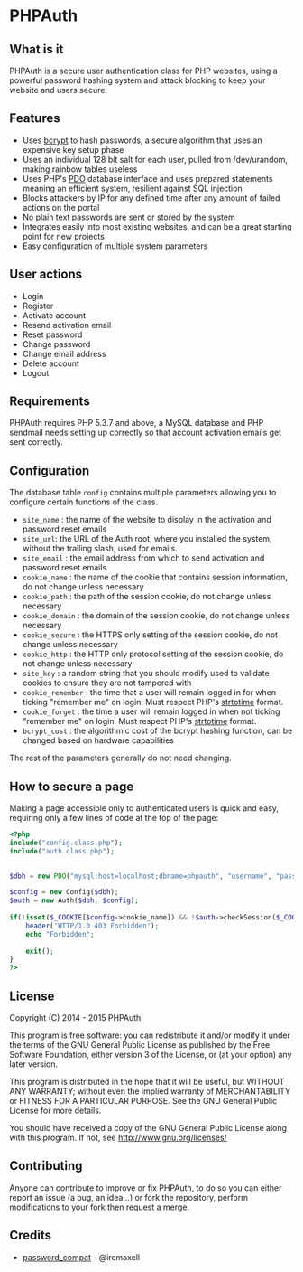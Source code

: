 PHPAuth
=======

What is it
---------------

PHPAuth is a secure user authentication class for PHP websites, using a powerful password hashing system and attack blocking to keep your website and users secure.

Features
---------------
* Uses [bcrypt](http://en.wikipedia.org/wiki/Bcrypt) to hash passwords, a secure algorithm that uses an expensive key setup phase
* Uses an individual 128 bit salt for each user, pulled from /dev/urandom, making rainbow tables useless
* Uses PHP's [PDO](http://php.net/manual/en/book.pdo.php) database interface and uses prepared statements meaning an efficient system, resilient against SQL injection
* Blocks attackers by IP for any defined time after any amount of failed actions on the portal
* No plain text passwords are sent or stored by the system
* Integrates easily into most existing websites, and can be a great starting point for new projects
* Easy configuration of multiple system parameters

User actions
---------------
* Login
* Register
* Activate account
* Resend activation email
* Reset password
* Change password
* Change email address
* Delete account
* Logout

Requirements
---------------
PHPAuth requires  PHP 5.3.7 and above, a MySQL database and PHP sendmail needs setting up correctly so that account activation emails get sent correctly.

Configuration
---------------

The database table `config` contains multiple parameters allowing you to configure certain functions of the class.

* `site_name` : the name of the website to display in the activation and password reset emails
* `site_url`: the URL of the Auth root, where you installed the system, without the trailing slash, used for emails.
* `site_email` : the email address from which to send activation and password reset emails
* `cookie_name` : the name of the cookie that contains session information, do not change unless necessary
* `cookie_path` : the path of the session cookie, do not change unless necessary
* `cookie_domain` : the domain of the session cookie, do not change unless necessary
* `cookie_secure` : the HTTPS only setting of the session cookie, do not change unless necessary
* `cookie_http` : the HTTP only protocol setting of the session cookie, do not change unless necessary
* `site_key` : a random string that you should modify used to validate cookies to ensure they are not tampered with
* `cookie_remember` : the time that a user will remain logged in for when ticking "remember me" on login. Must respect PHP's [strtotime](http://php.net/manual/en/function.strtotime.php) format.
* `cookie_forget` : the time a user will remain logged in when not ticking "remember me" on login.  Must respect PHP's [strtotime](http://php.net/manual/en/function.strtotime.php) format.
* `bcrypt_cost` : the algorithmic cost of the bcrypt hashing function, can be changed based on hardware capabilities

The rest of the parameters generally do not need changing.

How to secure a page
---------------

Making a page accessible only to authenticated users is quick and easy, requiring only a few lines of code at the top of the page:

```php
<?php
include("config.class.php");
include("auth.class.php");

    
$dbh = new PDO("mysql:host=localhost;dbname=phpauth", "username", "password");

$config = new Config($dbh);
$auth = new Auth($dbh, $config);
    
if(!isset($_COOKIE[$config->cookie_name]) && !$auth->checkSession($_COOKIE[$config->cookie_name])) {
    header('HTTP/1.0 403 Forbidden');
    echo "Forbidden";
	    
    exit();
}
?>
```

License
---------------

Copyright (C) 2014 - 2015 PHPAuth

This program is free software: you can redistribute it and/or modify it under the terms of the GNU General Public License as published by the Free Software Foundation, either version 3 of the License, or (at your option) any later version.

This program is distributed in the hope that it will be useful, but WITHOUT ANY WARRANTY; without even the implied warranty of MERCHANTABILITY or FITNESS FOR A PARTICULAR PURPOSE. See the GNU General Public License for more details.

You should have received a copy of the GNU General Public License along with this program. If not, see http://www.gnu.org/licenses/

Contributing
---------------

Anyone can contribute to improve or fix PHPAuth, to do so you can either report an issue (a bug, an idea...) or fork the repository, perform modifications to your fork then request a merge.

Credits
---------------

* [password_compat](https://github.com/ircmaxell/password_compat) - @ircmaxell
